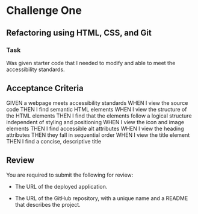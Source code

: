 # Challenge One

## Refactoring using HTML, CSS, and Git


### Task
Was given starter code that I needed to modify and able to meet the accessibility standards. 

## Acceptance Criteria

GIVEN a webpage meets accessibility standards
WHEN I view the source code
THEN I find semantic HTML elements
WHEN I view the structure of the HTML elements
THEN I find that the elements follow a logical structure independent of styling and positioning
WHEN I view the icon and image elements
THEN I find accessible alt attributes
WHEN I view the heading attributes
THEN they fall in sequential order
WHEN I view the title element
THEN I find a concise, descriptive title






## Review

You are required to submit the following for review:

* The URL of the deployed application.

* The URL of the GitHub repository, with a unique name and a README that describes the project.
